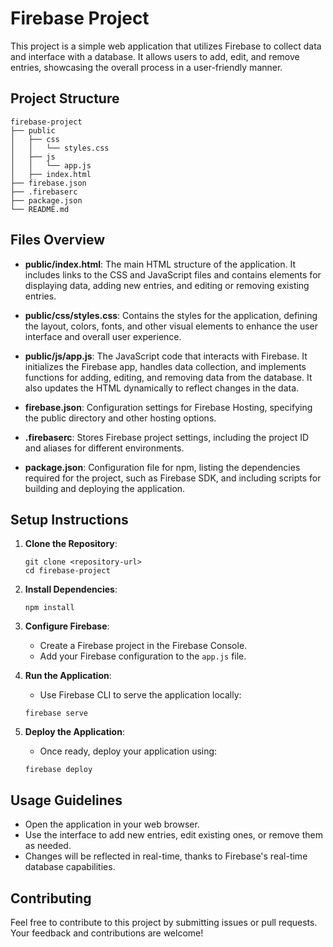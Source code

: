 # Firebase Project

This project is a simple web application that utilizes Firebase to collect data and interface with a database. It allows users to add, edit, and remove entries, showcasing the overall process in a user-friendly manner.

## Project Structure

```
firebase-project
├── public
│   ├── css
│   │   └── styles.css
│   ├── js
│   │   └── app.js
│   ├── index.html
├── firebase.json
├── .firebaserc
├── package.json
└── README.md
```

## Files Overview

- **public/index.html**: The main HTML structure of the application. It includes links to the CSS and JavaScript files and contains elements for displaying data, adding new entries, and editing or removing existing entries.

- **public/css/styles.css**: Contains the styles for the application, defining the layout, colors, fonts, and other visual elements to enhance the user interface and overall user experience.

- **public/js/app.js**: The JavaScript code that interacts with Firebase. It initializes the Firebase app, handles data collection, and implements functions for adding, editing, and removing data from the database. It also updates the HTML dynamically to reflect changes in the data.

- **firebase.json**: Configuration settings for Firebase Hosting, specifying the public directory and other hosting options.

- **.firebaserc**: Stores Firebase project settings, including the project ID and aliases for different environments.

- **package.json**: Configuration file for npm, listing the dependencies required for the project, such as Firebase SDK, and including scripts for building and deploying the application.

## Setup Instructions

1. **Clone the Repository**: 
   ```
   git clone <repository-url>
   cd firebase-project
   ```

2. **Install Dependencies**: 
   ```
   npm install
   ```

3. **Configure Firebase**: 
   - Create a Firebase project in the Firebase Console.
   - Add your Firebase configuration to the `app.js` file.

4. **Run the Application**: 
   - Use Firebase CLI to serve the application locally:
   ```
   firebase serve
   ```

5. **Deploy the Application**: 
   - Once ready, deploy your application using:
   ```
   firebase deploy
   ```

## Usage Guidelines

- Open the application in your web browser.
- Use the interface to add new entries, edit existing ones, or remove them as needed.
- Changes will be reflected in real-time, thanks to Firebase's real-time database capabilities.

## Contributing

Feel free to contribute to this project by submitting issues or pull requests. Your feedback and contributions are welcome!